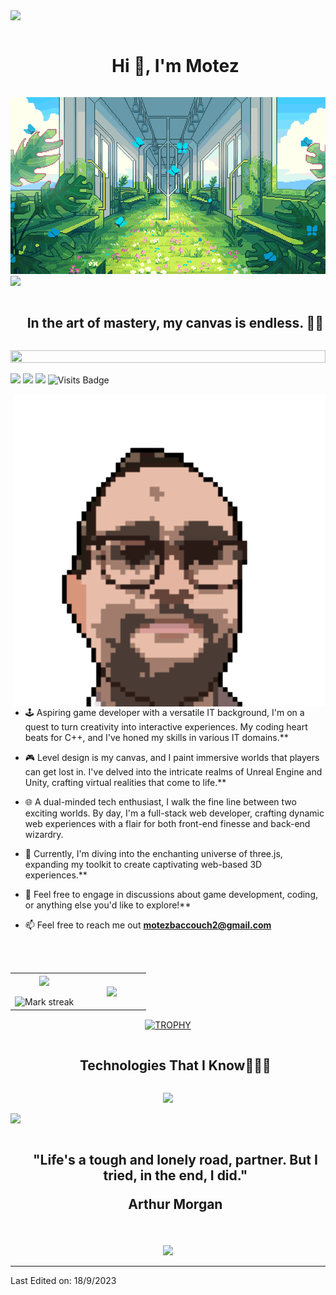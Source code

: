 
<!--horizontal divider(gradiant)-->
<img src="https://user-images.githubusercontent.com/73097560/115834477-dbab4500-a447-11eb-908a-139a6edaec5c.gif">

<!--h1 without bottom border-->
<div id="user-content-toc">
  <ul align="center">
    <summary><h1 style="display: inline-block">Hi 👋, I'm Motez</h1></summary>
  </ul>
  
</div>

<div align="center">
  <img  src="https://github.com/motez-baccouch/motez-baccouch/blob/main/tumblr_bbaf8911c18af962a969747037b9f763_217f605b_1280.gif"
       alt="art" /></a>
</div>
<img src="https://user-images.githubusercontent.com/73097560/115834477-dbab4500-a447-11eb-908a-139a6edaec5c.gif">
<!--h2 without bottom border-->
<div id="user-content-toc">
  <ul align="center">
    <summary><h2 style="display: inline-block">In the art of mastery, my canvas is endless. 🎨✨</h2></summary>
  </ul>
</div>
<img src="https://i.imgur.com/dBaSKWF.gif" height="20" width="100%">

[<img src="https://img.shields.io/badge/linkedin-%230077B5.svg?&style=for-the-badge&logo=linkedin&logoColor=white" />](https://www.linkedin.com/in/motez-baccouch-b4aa09212) [<img src = "https://img.shields.io/badge/instagram-%23E4405F.svg?&style=for-the-badge&logo=instagram&logoColor=white">](https://www.instagram.com/motez.baccouch/) [<img src="https://img.shields.io/badge/gmail-%23EE0000.svg?&style=for-the-badge&logo=gmail&logoColor=white">](mailto:motezbaccouch2@gmail.com) 
![Visits Badge](https://badges.pufler.dev/visits/motez-baccouch/motez-baccouch?style=for-the-badge)


<p>
<img align="right" alt="GIF"  src="https://github.com/motez-baccouch/motez-baccouch/blob/main/motezPixel.png"/>

- 🕹️ Aspiring game developer with a versatile IT background, I'm on a quest to turn creativity into interactive experiences. My coding heart beats for C++, and I've honed my skills in various IT domains.**

- 🎮 Level design is my canvas, and I paint immersive worlds that players can get lost in. I've delved into the intricate realms of Unreal Engine and Unity, crafting virtual realities that come to life.**

- 🌐 A dual-minded tech enthusiast, I walk the fine line between two exciting worlds. By day, I'm a full-stack web developer, crafting dynamic web experiences with a flair for both front-end finesse and back-end wizardry.

- 🌟 Currently, I'm diving into the enchanting universe of three.js, expanding my toolkit to create captivating web-based 3D experiences.**

- 💬 Feel free to engage in discussions about game development, coding, or anything else you'd like to explore!**

- 📫 Feel free to reach me out **motezbaccouch2@gmail.com**

<br/>
<br/>
</p>

<!--- snake -->








<!--- stats & Trophy (start) -->
<p align="center">
  <!--- stats (start) -->
<table align="center">
<tr border="none">
<td width="50%" align="center">
  
  <img  align="center"  src="https://github-readme-stats.vercel.app/api?username=motez-baccouch&theme=dark&show_icons=true&count_private=true" />
  <br></br>
  <img  title="🔥 Get streak stats for your profile at git.io/streak-stats" alt="Mark streak" src="https://github-readme-streak-stats.herokuapp.com/?user=motez-baccouch&theme=dark&hide_border=false" /> 
</td>

<td width="50%" align="center">

  <img  align="center"  src="https://github-readme-stats.anuraghazra1.vercel.app/api/top-langs/?username=motez-baccouch&theme=dark&hide_border=false&no-bg=true&no-frame=true&langs_count=10"/>
  
  </td>
</tr>
</table>
<!--- stats (end) -->

<!--- trophy (start) -->
<div align=center>
  <a href="https://github.com/ryo-ma/github-profile-trophy" title="Go to Source">
      <img align="center" width=84% src="https://github-profile-trophy.vercel.app/?username=motez-baccouch&theme=radical&row=1&column=7&margin-h=15&margin-w=5&no-bg=true" alt="TROPHY" />
    </a>
</div>
<!--- trophy (start) -->


</p>        
<!--- stats (end) -->


<!--h1 without bottom border-->
<div id="user-content-toc">
  <ul align="center">
    <summary><h2 style="display: inline-block">Technologies That I Know👨🏻‍💻</h2></summary>
  </ul>
</div>
<!--tech stack icons-->
<p align="center">
  <a href="https://skillicons.dev">
    <img src="https://skillicons.dev/icons?i=git,unreal,unity,blender,bootstrap,c,cpp,css,sqlite,github,html,graphql,java,js,python,linux,md,materialui,mongodb,kafka,rabbitmq,mysql,nextjs,nodejs,postman,py,react,tailwind,ts,vscode&perline=14" />
  </a>
</p>

<img src="https://user-images.githubusercontent.com/73097560/115834477-dbab4500-a447-11eb-908a-139a6edaec5c.gif">

<!-- Connect with me -->
<!--h2 without bottom border-->
<div id="user-content-toc">
  <ul align="center">
    <summary><h2 style="display: inline-block">"Life's a tough and lonely road, partner. But I tried, in the end, I did."

Arthur Morgan</h2></summary>
  </ul>
</div>

<!--icons and links-->

  
</p>


<!--profile visit count-->
<div align="center">
  
[![](https://visitcount.itsvg.in/api?id=motez-baccouch&icon=3&color=6)](https://visitcount.itsvg.in)
  
</div>

<!--horizontal divider(gradiant)-->

----------------------------------------------------------------------

Last Edited on: 18/9/2023
<!--
